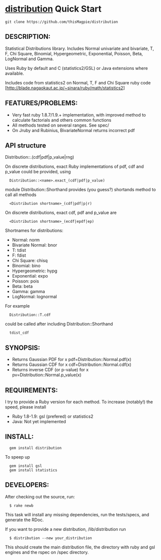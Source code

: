 # [distribution](https://github.com/clbustos/distribution) Quick Start

```
git clone https://github.com/thisMagpie/distribution
```




## DESCRIPTION:

Statistical Distributions library. Includes Normal univariate and bivariate, T, F, Chi Square, Binomial, Hypergeometric, Exponential, Poisson, Beta, LogNormal and Gamma.

Uses Ruby by default and C (statistics2/GSL) or Java extensions where available.

Includes code from statistics2 on Normal, T, F and Chi Square ruby code [http://blade.nagaokaut.ac.jp/~sinara/ruby/math/statistics2] 

## FEATURES/PROBLEMS:

* Very fast ruby 1.8.7/1.9.+ implementation, with improved method to calculate factorials and others common functions
* All methods tested on several ranges. See spec/
* On Jruby and Rubinius, BivariateNormal returns incorrect pdf

## API structure

  Distribution::<name>.(cdf|pdf|p_value|rng)

On discrete distributions, exact Ruby implementations of pdf, cdf and p_value could be provided, using
```
  Distribution::<name>.exact_(cdf|pdf|p_value)
```
module Distribution::Shorthand provides (you guess?) shortands method to call all methods
```
  <Distribution shortname>_(cdf|pdf|p|r)
```
On discrete distributions, exact cdf, pdf and p_value are
```
  <Distribution shortname>_(ecdf|epdf|ep)
```
Shortnames for distributions:

  * Normal: norm
  * Bivariate Normal: bnor
  * T: tdist
  * F: fdist
  * Chi Square: chisq
  * Binomial: bino
  * Hypergeometric: hypg
  * Exponential: expo
  * Poisson: pois
  * Beta: beta
  * Gamma: gamma
  * LogNormal: lognormal

For example
```
  Distribution::T.cdf
```
could be called after including Distribution::Shorthand
```
  tdist_cdf
```

## SYNOPSIS:
  * Returns Gaussian PDF for x
  pdf=Distribution::Normal.pdf(x)
  * Returns Gaussian CDF for x
  cdf=Distribution::Normal.cdf(x)
  * Returns inverse CDF (or p-value) for x
  pv=Distribution::Normal.p_value(x)
  
## REQUIREMENTS:

I try to provide a Ruby version for each method. To increase (notably!) the speed, please install

* Ruby 1.8-1.9: gsl (prefered) or statistics2
* Java: Not yet implemented

## INSTALL:
```
  gem install distribution
```
To speep up
```
  gem install gsl
  gem install statistics
```
## DEVELOPERS:

After checking out the source, run:
```
  $ rake newb
```
This task will install any missing dependencies, run the tests/specs,
and generate the RDoc.

If you want to provide a new distribution, /lib/distribution run
```
  $ distribution --new your_distribution
```
This should create the main distribution file, the directory with ruby and gsl engines and the rspec on /spec directory.
